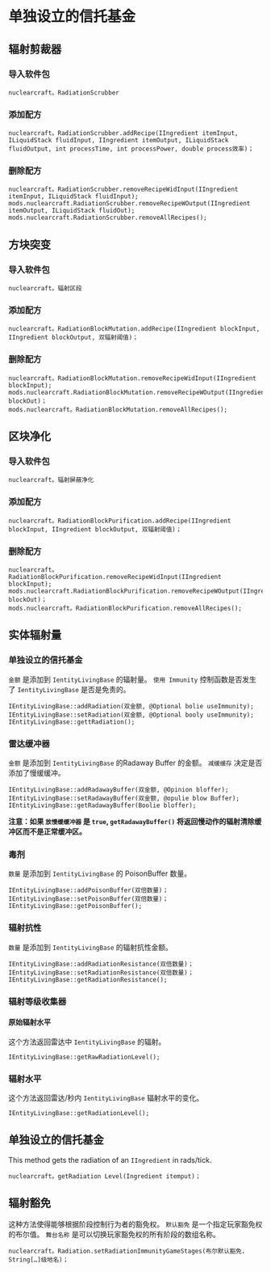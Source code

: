 # 单独设立的信托基金

## 辐射剪裁器

### 导入软件包
`nuclearcraft。RadiationScrubber`

### 添加配方
```zenscript
nuclearcraft。RadiationScrubber.addRecipe(IIngredient itemInput, ILiquidStack fluidInput, IIngredient itemOutput, ILiquidStack fluidOutput, int processTime, int processPower, double process效率)；
```

### 删除配方
```zenscript
nuclearcraft。RadiationScrubber.removeRecipeWidInput(IIngredient itemInput, ILiquidStack fluidInput);
mods.nuclearcraft.RadiationScrubber.removeRecipeWOutput(IIngredient itemOutput, ILiquidStack fluidOut);
mods.nuclearcraft.RadiationScrubber.removeAllRecipes();
```

## 方块突变

### 导入软件包
`nuclearcraft。辐射区段`

### 添加配方
```zenscript
nuclearcraft。RadiationBlockMutation.addRecipe(IIngredient blockInput, IIngredient blockOutput, 双辐射阈值)；
```

### 删除配方
```zenscript
nuclearcraft。RadiationBlockMutation.removeRecipeWidInput(IIngredient blockInput);
mods.nuclearcraft.RadiationBlockMutation.removeRecipeWOutput(IIngredient blockOut)；
mods.nuclearcraft。RadiationBlockMutation.removeAllRecipes();
```

## 区块净化

### 导入软件包
`nuclearcraft。辐射屏蔽净化`

### 添加配方
```zenscript
nuclearcraft。RadiationBlockPurification.addRecipe(IIngredient blockInput, IIngredient blockOutput, 双辐射阈值)；
```

### 删除配方
```zenscript
nuclearcraft。RadiationBlockPurification.removeRecipeWidInput(IIngredient blockInput);
mods.nuclearcraft.RadiationBlockPurification.removeRecipeWOutput(IIngredient blockOut)；
mods.nuclearcraft。RadiationBlockPurification.removeAllRecipes();
```

## 实体辐射量

### 单独设立的信托基金
`金额` 是添加到 `IentityLivingBase` 的辐射量。 `使用 Immunity` 控制函数是否发生了 `IentityLivingBase` 是否是免责的。
```zenscript
IEntityLivingBase::addRadiation(双金额, @Optional bolie useImmunity);
IEntityLivingBase::setRadiation(双金额, @Optional booly useImmunity);
IEntityLivingBase::gettRadiation();
```

### 雷达缓冲器
`金额` 是添加到 `IentityLivingBase` 的Radaway Buffer 的金额。 `减缓缓存` 决定是否添加了慢缓缓冲。
```zenscript
IEntityLivingBase::addRadawayBuffer(双金额, @Opinion bloffer);
IEntityLivingBase::setRadawayBuffer(双金额, @opulie blow Buffer);
IEntityLivingBase::getRadawayBuffer(Boolie bloffer);
```
**注意：如果 `放慢缓缓冲器` 是 `true`, `getRadawayBuffer()` 将返回慢动作的辐射清除缓冲区而不是正常缓冲区。**

### 毒剂
`数量` 是添加到 `IentityLivingBase` 的 PoisonBuffer 数量。
```zenscript
IEntityLivingBase::addPoisonBuffer(双倍数量)；
IEntityLivingBase::setPoisonBuffer(双倍数量)；
IEntityLivingBase::getPoisonBuffer();
```

### 辐射抗性
`数量` 是添加到 `IentityLivingBase` 的辐射抗性金额。
```zenscript
IEntityLivingBase::addRadiationResistance(双倍数量)；
IEntityLivingBase::setRadiationResistance(双倍数量)；
IEntityLivingBase::getRadiationResistance();
```

### 辐射等级收集器

#### 原始辐射水平
这个方法返回雷达中 `IentityLivingBase` 的辐射。
```zenscript
IEntityLivingBase::getRawRadiationLevel();
```

### 辐射水平
这个方法返回雷达/秒内 `IentityLivingBase` 辐射水平的变化。
```zenscript
IEntityLivingBase::getRadiationLevel();
```

## 单独设立的信托基金
This method gets the radiation of an `IIngredient` in rads/tick.
```zenscript
nuclearcraft。getRadiation Level(Ingredient itemput)；
```

## 辐射豁免
这种方法使得能够根据阶段控制行为者的豁免权。 `默认豁免` 是一个指定玩家豁免权的布尔值。 `舞台名称` 是可以切换玩家豁免权的所有阶段的数组名称。
```zenscript
nuclearcraft。Radiation.setRadiationImmunityGameStages(布尔默认豁免，String[…]级地名)；
```